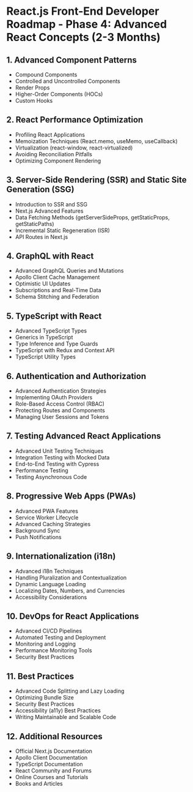 # React.js Front-End Developer Roadmap - Phase 4: Advanced React Concepts (2-3 Months)

## 1. Advanced Component Patterns
- Compound Components
- Controlled and Uncontrolled Components
- Render Props
- Higher-Order Components (HOCs)
- Custom Hooks

## 2. React Performance Optimization
- Profiling React Applications
- Memoization Techniques (React.memo, useMemo, useCallback)
- Virtualization (react-window, react-virtualized)
- Avoiding Reconciliation Pitfalls
- Optimizing Component Rendering

## 3. Server-Side Rendering (SSR) and Static Site Generation (SSG)
- Introduction to SSR and SSG
- Next.js Advanced Features
- Data Fetching Methods (getServerSideProps, getStaticProps, getStaticPaths)
- Incremental Static Regeneration (ISR)
- API Routes in Next.js

## 4. GraphQL with React
- Advanced GraphQL Queries and Mutations
- Apollo Client Cache Management
- Optimistic UI Updates
- Subscriptions and Real-Time Data
- Schema Stitching and Federation

## 5. TypeScript with React
- Advanced TypeScript Types
- Generics in TypeScript
- Type Inference and Type Guards
- TypeScript with Redux and Context API
- TypeScript Utility Types

## 6. Authentication and Authorization
- Advanced Authentication Strategies
- Implementing OAuth Providers
- Role-Based Access Control (RBAC)
- Protecting Routes and Components
- Managing User Sessions and Tokens

## 7. Testing Advanced React Applications
- Advanced Unit Testing Techniques
- Integration Testing with Mocked Data
- End-to-End Testing with Cypress
- Performance Testing
- Testing Asynchronous Code

## 8. Progressive Web Apps (PWAs)
- Advanced PWA Features
- Service Worker Lifecycle
- Advanced Caching Strategies
- Background Sync
- Push Notifications

## 9. Internationalization (i18n)
- Advanced i18n Techniques
- Handling Pluralization and Contextualization
- Dynamic Language Loading
- Localizing Dates, Numbers, and Currencies
- Accessibility Considerations

## 10. DevOps for React Applications
- Advanced CI/CD Pipelines
- Automated Testing and Deployment
- Monitoring and Logging
- Performance Monitoring Tools
- Security Best Practices

## 11. Best Practices
- Advanced Code Splitting and Lazy Loading
- Optimizing Bundle Size
- Security Best Practices
- Accessibility (a11y) Best Practices
- Writing Maintainable and Scalable Code

## 12. Additional Resources
- Official Next.js Documentation
- Apollo Client Documentation
- TypeScript Documentation
- React Community and Forums
- Online Courses and Tutorials
- Books and Articles
